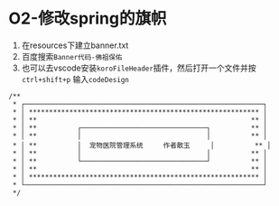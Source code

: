 # O2-修改spring的旗帜

1. 在resources下建立banner.txt
2. 百度搜索`Banner代码-佛祖保佑`
3. 也可以去vscode安装`koroFileHeader`插件，然后打开一个文件并按`ctrl+shift+p`
   输入`codeDesign`

```
/**
 * ┌───────────────────────────────────────────────────────────┐
 * │ ********************************************************* │
 * │ **                                                     ** │
 * │ **          ┌───────────────────────────────┐          ** │
 * │ **          │                               │          ** │
 * │ **          │  宠物医院管理系统     作者散玉     │          ** │
 * │ **          │                               │          ** │
 * │ **          └───────────────────────────────┘          ** │
 * │ **                                                     ** │
 * │ ********************************************************* │
 * └───────────────────────────────────────────────────────────┘
 */
```